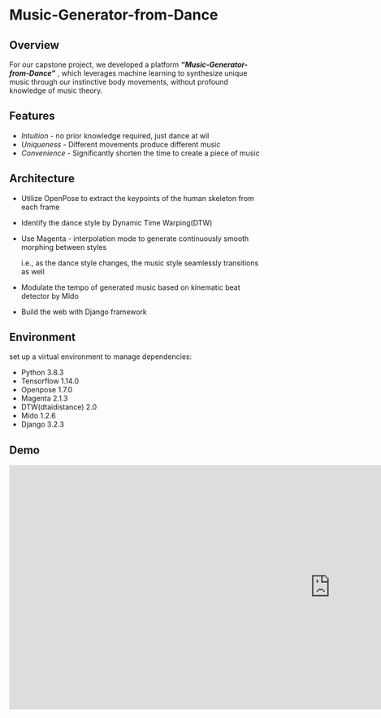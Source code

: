 # Music-Generator-from-Dance

## Overview
For our capstone project, we developed a platform ***“Music-Generator-from-Dance”*** , which leverages machine learning to synthesize unique music through our instinctive body movements, without profound knowledge of music theory.

## Features
- *Intuition*  - no prior knowledge required, just dance at wil
- *Uniqueness* - Different movements produce different music
- *Convenience* - Significantly shorten the time to create a piece of music

## Architecture
<!-- TODO: arch img -->
- Utilize OpenPose to extract the keypoints of the human skeleton from each frame
- Identify the dance style by Dynamic Time Warping(DTW)
- Use Magenta - interpolation mode to generate continuously smooth morphing between styles
    
    i.e., as the dance style changes, the music style seamlessly transitions as well
    
- Modulate the tempo of generated music based on kinematic beat detector by Mido
- Build the web with Django framework

## Environment
set up a virtual environment to manage dependencies:
- Python 3.8.3
- Tensorflow 1.14.0
- Openpose 1.7.0
- Magenta 2.1.3
- DTW(dtaidistance) 2.0
- Mido 1.2.6
- Django 3.2.3

## Demo
<!-- demo video -->
<iframe width="1263" height="480" src="https://www.youtube.com/embed/kNr6kWlKy0k" title="" frameborder="0" allow="accelerometer; autoplay; clipboard-write; encrypted-media; gyroscope; picture-in-picture; web-share" referrerpolicy="strict-origin-when-cross-origin" allowfullscreen></iframe>

<!-- UPLOAD: demo image -->
